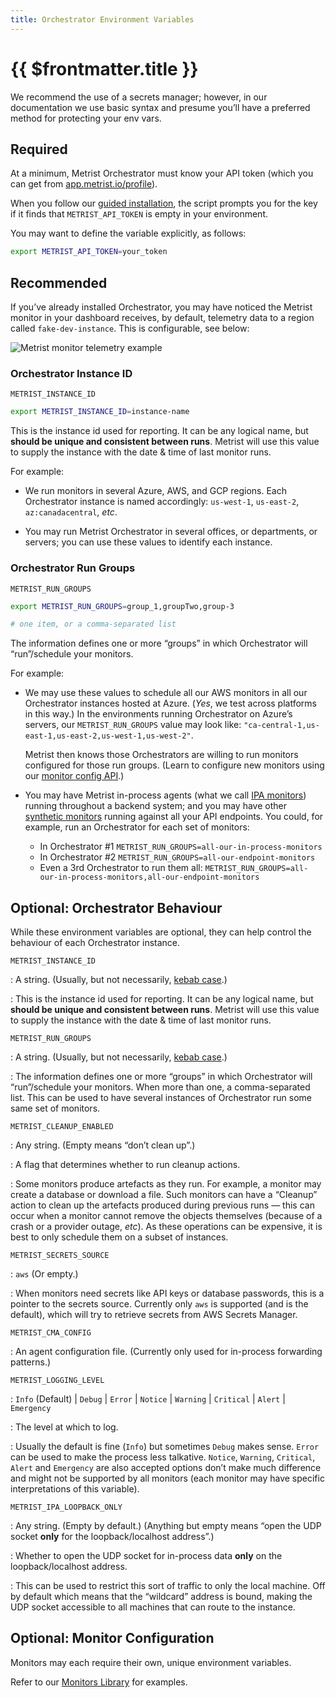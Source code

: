 ```yaml
---
title: Orchestrator Environment Variables
---
```


# {{ $frontmatter.title }}

We recommend the use of a secrets manager; however, in our documentation we use basic syntax and presume you’ll have a preferred method for protecting your env vars.

## Required

At a minimum, Metrist Orchestrator must know your API token (which you can get from [app.metrist.io/profile](https://app.metrist.io/profile)).

When you follow our [guided installation](/guides/orchestrator-installation), the script prompts you for the key if it finds that `METRIST_API_TOKEN` is empty in your environment.

You may want to define the variable explicitly, as follows:

```sh
export METRIST_API_TOKEN=your_token
```

## Recommended

If you’ve already installed Orchestrator, you may have noticed the Metrist monitor in your dashboard receives, by default, telemetry data to a region called `fake-dev-instance`. This is configurable, see below:

![Metrist monitor telemetry example](/images/fake-dev-instance-monitor-running.png)

### Orchestrator Instance ID

`METRIST_INSTANCE_ID`

```sh
export METRIST_INSTANCE_ID=instance-name
```

This is the instance id used for reporting. It can be any logical name, but **should be unique and consistent between runs**. Metrist will use this value to supply the instance with the date & time of last monitor runs.

For example:

- We run monitors in several Azure, AWS, and GCP regions. Each Orchestrator instance is named accordingly: `us-west-1`, `us-east-2`, `az:canadacentral`, _etc_.

- You may run Metrist Orchestrator in several offices, or departments, or servers; you can use these values to identify each instance.

### Orchestrator Run Groups

`METRIST_RUN_GROUPS`

```sh
export METRIST_RUN_GROUPS=group_1,groupTwo,group-3

# one item, or a comma-separated list
```

The information defines one or more “groups” in which Orchestrator will “run”/schedule your monitors.

For example:

- We may use these values to schedule all our AWS monitors in all our Orchestrator instances hosted at Azure. (_Yes_, we test across platforms in this way.) In the environments running Orchestrator on Azure’s servers, our `METRIST_RUN_GROUPS` value may look like: `"ca-central-1,us-east-1,us-east-2,us-west-1,us-west-2"`.

  Metrist then knows those Orchestrators are willing to run monitors configured for those run groups. (Learn to configure new monitors using our [monitor config API](/tools/api).)

- You may have Metrist in-process agents (what we call [IPA monitors](/guides/download-overview#terminology)) running throughout a backend system; and you may have other [synthetic monitors](/guides/download-overview#terminology) running against all your API endpoints. You could, for example, run an Orchestrator for each set of monitors:

  - In Orchestrator #1 `METRIST_RUN_GROUPS=all-our-in-process-monitors`
  - In Orchestrator #2 `METRIST_RUN_GROUPS=all-our-endpoint-monitors`
  - Even a 3rd Orchestrator to run them all: `METRIST_RUN_GROUPS=all-our-in-process-monitors,all-our-endpoint-monitors`

## Optional: Orchestrator Behaviour

While these environment variables are optional, they can help control the behaviour of each Orchestrator instance.

`METRIST_INSTANCE_ID`

: A string. (Usually, but not necessarily, [kebab case](https://textedit.tools/kebabcase).)

: This is the instance id used for reporting. It can be any logical name, but **should be unique and consistent between runs**. Metrist will use this value to supply the instance with the date & time of last monitor runs.

`METRIST_RUN_GROUPS`

: A string. (Usually, but not necessarily, [kebab case](https://textedit.tools/kebabcase).)

: The information defines one or more “groups” in which Orchestrator will “run”/schedule your monitors. When more than one, a comma-separated list. This can be used to have several instances of Orchestrator run some same set of monitors.

`METRIST_CLEANUP_ENABLED`

: Any string. (Empty means “don’t clean up”.)

: A flag that determines whether to run cleanup actions.

: Some monitors produce artefacts as they run. For example, a monitor may create a database or download a file. Such monitors can have a “Cleanup” action to clean up the artefacts produced during previous runs — this can occur when a monitor cannot remove the objects themselves (because of a crash or a provider outage, _etc_). As these operations can be expensive, it is best to only schedule them on a subset of instances.

`METRIST_SECRETS_SOURCE`

: `aws` (Or empty.)

: When monitors need secrets like API keys or database passwords, this is a pointer to the secrets source. Currently only `aws` is supported (and is the default), which will try to retrieve secrets from AWS Secrets Manager.

`METRIST_CMA_CONFIG` <Badge type="warning" text="beta" />

: An agent configuration file. (Currently only used for in-process forwarding patterns.)

`METRIST_LOGGING_LEVEL`

: `Info` (Default) | `Debug` | `Error` | `Notice` | `Warning` | `Critical` | `Alert` | `Emergency`

: The level at which to log.

: Usually the default is fine (`Info`) but sometimes `Debug` makes sense. `Error` can be used to make the process less talkative. `Notice`, `Warning`, `Critical`, `Alert` and `Emergency` are also accepted options don’t make much difference and might not be supported by all monitors (each monitor may have specific interpretations of this variable).

`METRIST_IPA_LOOPBACK_ONLY`

: Any string. (Empty by default.) (Anything but empty means “open the UDP socket **only** for the loopback/localhost address”.)

: Whether to open the UDP socket for in-process data **only** on the loopback/localhost address.

: This can be used to restrict this sort of traffic to only the local machine. Off by default which means that the “wildcard” address is bound, making the UDP socket accessible to all machines that can route to the instance.

## Optional: Monitor Configuration

Monitors may each require their own, unique environment variables.

Refer to our [Monitors Library](/monitors/) for examples.
